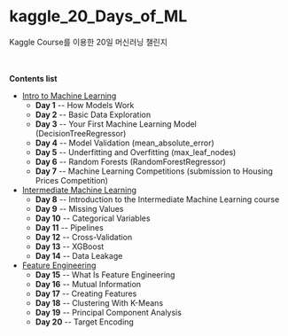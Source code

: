 # kaggle_20_Days_of_ML
Kaggle Course를 이용한 20일 머신러닝 챌린지  
<br><br>


**Contents list**
* [Intro to Machine Learning](https://www.kaggle.com/learn/intro-to-machine-learning)
  * **Day 1** -- How Models Work
  * **Day 2** -- Basic Data Exploration
  * **Day 3** -- Your First Machine Learning Model (DecisionTreeRegressor)
  * **Day 4** -- Model Validation (mean_absolute_error)
  * **Day 5** -- Underfitting and Overfitting (max_leaf_nodes)
  * **Day 6** -- Random Forests (RandomForestRegressor)
  * **Day 7** -- Machine Learning Competitions (submission to Housing Prices Competition)
* [Intermediate Machine Learning](https://www.kaggle.com/learn/intermediate-machine-learning)
  * **Day 8** -- Introduction to the Intermediate Machine Learning course
  * **Day 9** -- Missing Values
  * **Day 10** -- Categorical Variables
  * **Day 11** -- Pipelines
  * **Day 12** -- Cross-Validation
  * **Day 13** -- XGBoost
  * **Day 14** -- Data Leakage
* [Feature Engineering](https://www.kaggle.com/learn/feature-engineering)
  * **Day 15** -- What Is Feature Engineering
  * **Day 16** -- Mutual Information
  * **Day 17** -- Creating Features
  * **Day 18** -- Clustering With K-Means
  * **Day 19** -- Principal Component Analysis
  * **Day 20** -- Target Encoding  

